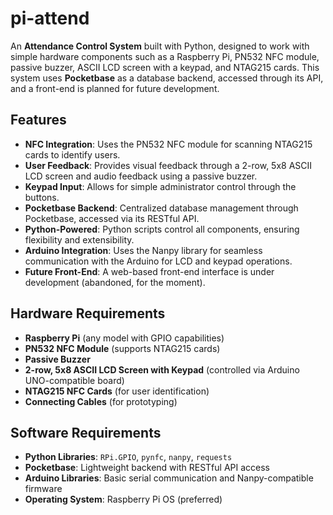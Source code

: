 # pi-attend

An **Attendance Control System** built with Python, designed to work with simple hardware components such as a Raspberry Pi, PN532 NFC module, passive buzzer, ASCII LCD screen with a keypad, and NTAG215 cards. This system uses **Pocketbase** as a database backend, accessed through its API, and a front-end is planned for future development.

## Features

- **NFC Integration**: Uses the PN532 NFC module for scanning NTAG215 cards to identify users.
- **User Feedback**: Provides visual feedback through a 2-row, 5x8 ASCII LCD screen and audio feedback using a passive buzzer.
- **Keypad Input**: Allows for simple administrator control through the buttons.
- **Pocketbase Backend**: Centralized database management through Pocketbase, accessed via its RESTful API.
- **Python-Powered**: Python scripts control all components, ensuring flexibility and extensibility.
- **Arduino Integration**: Uses the Nanpy library for seamless communication with the Arduino for LCD and keypad operations.
- **Future Front-End**: A web-based front-end interface is under development (abandoned, for the moment).

## Hardware Requirements

- **Raspberry Pi** (any model with GPIO capabilities)
- **PN532 NFC Module** (supports NTAG215 cards)
- **Passive Buzzer**
- **2-row, 5x8 ASCII LCD Screen with Keypad** (controlled via Arduino UNO-compatible board)
- **NTAG215 NFC Cards** (for user identification)
- **Connecting Cables** (for prototyping)

## Software Requirements

- **Python Libraries**: `RPi.GPIO`, `pynfc`, `nanpy`, `requests`
- **Pocketbase**: Lightweight backend with RESTful API access
- **Arduino Libraries**: Basic serial communication and Nanpy-compatible firmware
- **Operating System**: Raspberry Pi OS (preferred)
